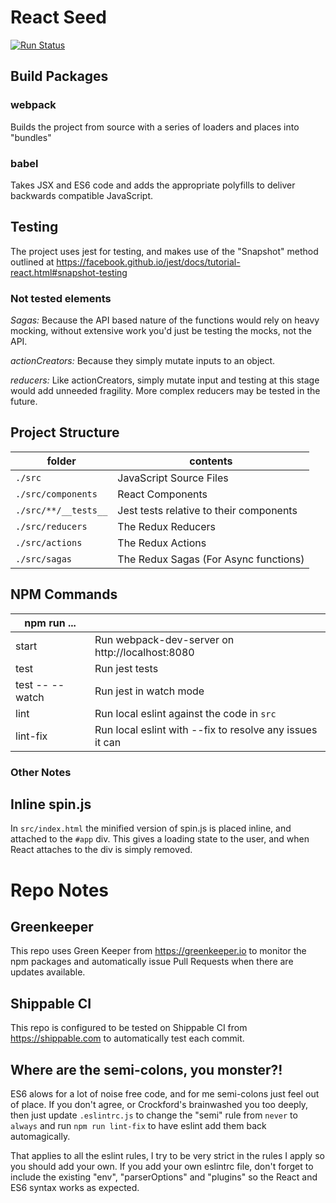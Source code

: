 # React Seed

[![Run Status](https://api.shippable.com/projects/57d043eb0630640f004d4dcc/badge?branch=master)](https://app.shippable.com/projects/57d043eb0630640f004d4dcc)

## Build Packages

### webpack
Builds the project from source with a series of loaders and places into "bundles"

### babel
Takes JSX and ES6 code and adds the appropriate polyfills to deliver backwards
compatible JavaScript.

## Testing

The project uses jest for testing, and makes use of the "Snapshot" method outlined at https://facebook.github.io/jest/docs/tutorial-react.html#snapshot-testing

### Not tested elements
*Sagas:* Because the API based nature of the functions would rely on heavy mocking, without extensive work you'd just be testing the mocks, not the API.

*actionCreators:* Because they simply mutate inputs to an object.

*reducers:* Like actionCreators, simply mutate input and testing at this stage would add unneeded fragility. More complex reducers may be tested in the future.



## Project Structure

| folder               | contents                                              |
|----------------------|-------------------------------------------------------|
| `./src`              | JavaScript Source Files                               |
| `./src/components`   | React Components                                      |
| `./src/**/__tests__` | Jest tests relative to their components               |
| `./src/reducers`     | The Redux Reducers                                    |
| `./src/actions`      | The Redux Actions                                     |
| `./src/sagas`        | The Redux Sagas (For Async functions)                 |

## NPM Commands

| npm run ...     |                                                            |
|-----------------|----------------------------------------------------------- |
| start           | Run webpack-dev-server on http://localhost:8080            |
| test            | Run jest tests                                             |
| test -- --watch | Run jest in watch mode                                     |
| lint            | Run local eslint against the code in `src`                 |
| lint-fix        | Run local eslint with --fix to resolve any issues it can   |

### Other Notes

## Inline spin.js

In `src/index.html` the minified version of spin.js is placed inline, and attached to the `#app` div.
This gives a loading state to the user, and when React attaches to the div is simply removed.

# Repo Notes

## Greenkeeper
This repo uses Green Keeper from https://greenkeeper.io to monitor the npm packages and automatically issue Pull Requests when there are updates available.

## Shippable CI
This repo is configured to be tested on Shippable CI from https://shippable.com  to automatically test each commit.

## Where are the semi-colons, you monster?!
ES6 alows for a lot of noise free code, and for me semi-colons just feel out of place.
If you don't agree, or Crockford's brainwashed you too deeply, then just update `.eslintrc.js` to change the "semi" rule from `never` to `always` and run `npm run lint-fix` to have eslint add them back automagically.

That applies to all the eslint rules, I try to be very strict in the rules I apply so you should add your own. If you add your own eslintrc file, don't forget to include the existing "env", "parserOptions" and "plugins" so the React and ES6 syntax works as expected. 
